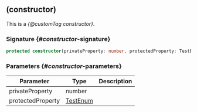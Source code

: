 ## (constructor)

This is a _{@customTag constructor}_.

### Signature {#_constructor_-signature}

```typescript
protected constructor(privateProperty: number, protectedProperty: TestEnum);
```

### Parameters {#_constructor_-parameters}

| Parameter | Type | Description |
| --- | --- | --- |
| privateProperty | number |  |
| protectedProperty | [TestEnum](docs/test-suite-a/testenum-enum) |  |
